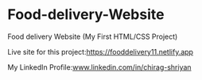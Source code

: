 # Food-delivery-Website
Food delivery Website (My First HTML/CSS Project)

Live site for this project:https://fooddelivery11.netlify.app

My LinkedIn Profile:www.linkedin.com/in/chirag-shriyan
